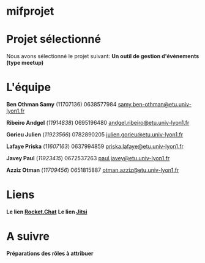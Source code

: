 # mifprojet


# Projet sélectionné

Nous avons sélectionné le projet suivant: **Un outil de gestion d'évènements (type meetup)**

# L'équipe

**Ben Othman Samy** (11707136)
0638577984
samy.ben-othman@etu.univ-lyon1.fr

**Ribeiro Andgel** (*11914838*)
0695196480
andgel.ribeiro@etu.univ-lyon1.fr

**Gorieu Julien** (*11923566*)
0782890205
julien.gorieu@etu.univ-lyon1.fr

**Lafaye Priska** (*11607163*)
0637994859
priska.lafaye@etu.univ-lyon1.fr

**Javey Paul** (*11923415*)
0672537263
paul.javey@etu.univ-lyon1.fr

**Azziz Otman** (*11709456*)
0651815887
otman.azziz@etu.univ-lyon1.fr

# Liens

**Le lien [Rocket.Chat](https://chat-info.univ-lyon1.fr/group/m1if10-gp07)**
**Le lien [Jitsi](https://jitsi-info.univ-lyon1.fr/mif10-gp07)**

# A suivre

**Préparations des rôles à attribuer**


